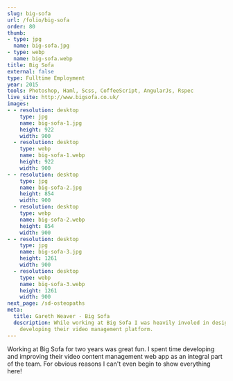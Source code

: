 ```yaml
---
slug: big-sofa
url: /folio/big-sofa
order: 80
thumb:
- type: jpg
  name: big-sofa.jpg
- type: webp
  name: big-sofa.webp
title: Big Sofa
external: false
type: Fulltime Employment
year: 2015
tools: Photoshop, Haml, Scss, CoffeeScript, AngularJs, Rspec
live_site: http://www.bigsofa.co.uk/
images:
- - resolution: desktop
    type: jpg
    name: big-sofa-1.jpg
    height: 922
    width: 900
  - resolution: desktop
    type: webp
    name: big-sofa-1.webp
    height: 922
    width: 900
- - resolution: desktop
    type: jpg
    name: big-sofa-2.jpg
    height: 854
    width: 900
  - resolution: desktop
    type: webp
    name: big-sofa-2.webp
    height: 854
    width: 900
- - resolution: desktop
    type: jpg
    name: big-sofa-3.jpg
    height: 1261
    width: 900
  - resolution: desktop
    type: webp
    name: big-sofa-3.webp
    height: 1261
    width: 900
next_page: /sd-osteopaths
meta:
  title: Gareth Weaver - Big Sofa
  description: While working at Big Sofa I was heavily involed in designing and
    developing their video management platform.
---
```

Working at Big Sofa for two years was great fun. I spent time developing
and improving their video content management web app as an integral part of the
team. For obvious reasons I can't even begin to show everything here!
